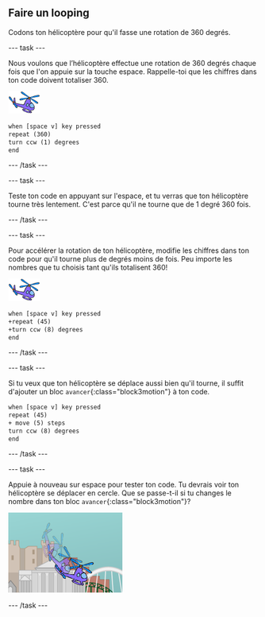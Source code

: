 ## Faire un looping

Codons ton hélicoptère pour qu'il fasse une rotation de 360 degrés.

--- task ---

Nous voulons que l’hélicoptère effectue une rotation de 360 degrés chaque fois que l'on appuie sur la touche espace. Rappelle-toi que les chiffres dans ton code doivent totaliser 360.

![sprite d'hélicoptère](images/helicopter-sprite.png)

```blocks3
when [space v] key pressed
repeat (360)
turn ccw (1) degrees
end
```

--- /task ---

--- task ---

Teste ton code en appuyant sur l'espace, et tu verras que ton hélicoptère tourne très lentement. C'est parce qu'il ne tourne que de 1 degré 360 fois.

--- /task ---

--- task ---

Pour accélérer la rotation de ton hélicoptère, modifie les chiffres dans ton code pour qu'il tourne plus de degrés moins de fois. Peu importe les nombres que tu choisis tant qu'ils totalisent 360!

![sprite d'hélicoptère](images/helicopter-sprite.png)

```blocks3
when [space v] key pressed
+repeat (45)
+turn ccw (8) degrees
end
```

--- /task ---

--- task ---

Si tu veux que ton hélicoptère se déplace aussi bien qu'il tourne, il suffit d'ajouter un bloc `avancer`{:class="block3motion"} à ton code.

```blocks3
when [space v] key pressed
repeat (45)
+ move (5) steps
turn ccw (8) degrees
end
```

--- /task ---

--- task ---

Appuie à nouveau sur espace pour tester ton code. Tu devrais voir ton hélicoptère se déplacer en cercle. Que se passe-t-il si tu changes le nombre dans ton bloc `avancer`{:class="block3motion"}?

![looping hélicoptère](images/toys-helicopter-360-move-test.png)

--- /task ---

